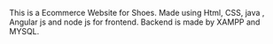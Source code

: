 This is a Ecommerce Website for Shoes.
Made using Html, CSS, java , Angular js and node js for frontend. Backend is made by XAMPP and MYSQL.
